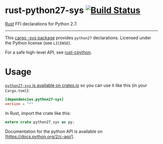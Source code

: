 rust-python27-sys [![Build Status](https://travis-ci.org/dgrunwald/rust-python27-sys.svg?branch=master)](https://travis-ci.org/dgrunwald/rust-python27-sys)
====================

[Rust](http://www.rust-lang.org/) FFI declarations for Python 2.7.

---

This [cargo -sys package](http://doc.crates.io/build-script.html#*-sys-packages) provides `python27` declarations.
Licensed under the Python license (see `LICENSE`).

For a safe high-level API, see [rust-cpython](https://github.com/dgrunwald/rust-cpython).

# Usage

[`python27-sys` is available on crates.io](https://crates.io/crates/python27-sys) so you can use it like this (in your `Cargo.toml`):

```toml
[dependencies.python27-sys]
version = "*"
```

In Rust, import the crate like this:

```rust
extern crate python27_sys as py;
```

Documentation for the python API is available on [https://docs.python.org/2/c-api/].

